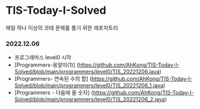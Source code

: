 # TIS-Today-I-Solved
매일 하나 이상의 코테 문제를 풀기 위한 레포지토리 

### 2022.12.06 
- 프로그래머스 level0 시작
- [Programmers-옹알이(1)] (https://github.com/AhKong/TIS-Today-I-Solved/blob/main/programmers/level0/TIS_20221206.java)
- [Programmers- 연속된 수의 합] (https://github.com/AhKong/TIS-Today-I-Solved/blob/main/programmers/level0/TIS_20221206_1.java)
- [Programmers - 다음에 올 숫자] (https://github.com/AhKong/TIS-Today-I-Solved/blob/main/programmers/level0/TIS_20221206_2.java)
